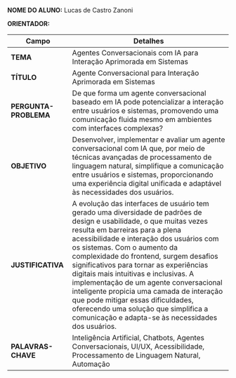 **NOME DO ALUNO:** Lucas de Castro Zanoni

**ORIENTADOR:** 

 | Campo                 | Detalhes |
 | --------------------- | -------- |
 | **TEMA**              | Agentes Conversacionais com IA para Interação Aprimorada em Sistemas |
 | **TÍTULO**            | Agente Conversacional para Interação Aprimorada em Sistemas |
 | **PERGUNTA-PROBLEMA** | De que forma um agente conversacional baseado em IA pode potencializar a interação entre usuários e sistemas, promovendo uma comunicação fluida mesmo em ambientes com interfaces complexas? |
 | **OBJETIVO**          | Desenvolver, implementar e avaliar um agente conversacional com IA que, por meio de técnicas avançadas de processamento de linguagem natural, simplifique a comunicação entre usuários e sistemas, proporcionando uma experiência digital unificada e adaptável às necessidades dos usuários. |
 | **JUSTIFICATIVA**     | A evolução das interfaces de usuário tem gerado uma diversidade de padrões de design e usabilidade, o que muitas vezes resulta em barreiras para a plena acessibilidade e interação dos usuários com os sistemas. Com o aumento da complexidade do frontend, surgem desafios significativos para tornar as experiências digitais mais intuitivas e inclusivas. A implementação de um agente conversacional inteligente propicia uma camada de interação que pode mitigar essas dificuldades, oferecendo uma solução que simplifica a comunicação e adapta-se às necessidades dos usuários. |
 | **PALAVRAS-CHAVE**    | Inteligência Artificial, Chatbots, Agentes Conversacionais, UI/UX, Acessibilidade, Processamento de Linguagem Natural, Automação |
